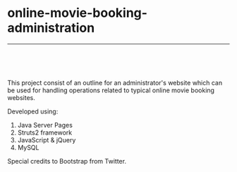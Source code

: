 <h1>online-movie-booking-administration</h1>
<hr>
<br><br><br>

This project consist of an outline for an administrator's website which can be used for handling 
operations related to typical online movie booking websites.


Developed using:

1. Java Server Pages
2. Struts2 framework
3. JavaScript & jQuery
4. MySQL

Special credits to Bootstrap from Twitter.
